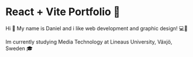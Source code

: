 # React + Vite Portfolio 💼

Hi 🙋 
My name is Daniel and i like web development and graphic design! 💻🎨

Im currently studying Media Technology at Lineaus University, Växjö, Sweden 🎓

